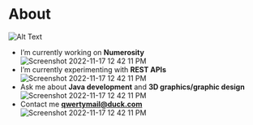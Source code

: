 # About
![Alt Text](https://github.com/QwertyIsCoding/QwertyIsCoding/blob/main/somalinga.gif)
- I’m currently working on **Numerosity**
![Screenshot 2022-11-17 12 42 11 PM](https://user-images.githubusercontent.com/77963043/202519109-b174fe9f-4c4a-4c69-a191-5563953bb574.png)
- I’m currently experimenting with **REST APIs**
![Screenshot 2022-11-17 12 42 11 PM](https://user-images.githubusercontent.com/77963043/202519109-b174fe9f-4c4a-4c69-a191-5563953bb574.png)
- Ask me about **Java development** and **3D graphics/graphic design**
![Screenshot 2022-11-17 12 42 11 PM](https://user-images.githubusercontent.com/77963043/202519109-b174fe9f-4c4a-4c69-a191-5563953bb574.png)
- Contact me **qwertymail@duck.com**
![Screenshot 2022-11-17 12 42 11 PM](https://user-images.githubusercontent.com/77963043/202519109-b174fe9f-4c4a-4c69-a191-5563953bb574.png)
